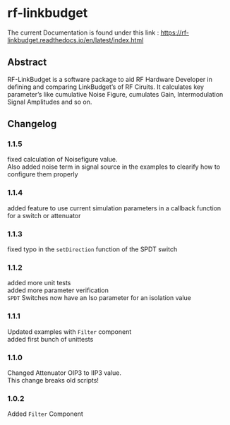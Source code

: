 # rf-linkbudget

<!-- https://packaging.python.org/tutorials/packaging-projects/ -->

The current Documentation is found under this link : <https://rf-linkbudget.readthedocs.io/en/latest/index.html>

## Abstract
RF-LinkBudget is a software package to aid RF Hardware Developer in defining and comparing LinkBudget’s of RF Ciruits.
It calculates key parameter’s like cumulative Noise Figure, cumulates Gain, Intermodulation Signal Amplitudes and so on.

## Changelog

### 1.1.5
fixed calculation of Noisefigure value.  
Also added noise term in signal source in the examples to clearify how to configure them properly 

### 1.1.4
added feature to use current simulation parameters in a callback function for a switch or attenuator 

### 1.1.3
fixed typo in the `setDirection` function of the SPDT switch

### 1.1.2
added more unit tests  
added more parameter verification  
`SPDT` Switches now have an Iso parameter for an isolation value

### 1.1.1
Updated examples with `Filter` component  
added first bunch of unittests

### 1.1.0
Changed Attenuator OIP3 to IIP3 value.  
This change breaks old scripts!

### 1.0.2
Added `Filter` Component
